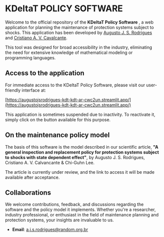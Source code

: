 # KDeltaT POLICY SOFTWARE

Welcome to the official repository of the **KDeltaT Policy Software** , a web application for planning the maintenance of protection systems subject to shocks. This application has been developed by [Augusto J. S. Rodrigues](https://orcid.org/0000-0002-7042-9270) and [Cristiano A. V. Cavalcante](https://orcid.org/0000-0003-1466-656X).

This tool was designed for broad accessibility in the industry, eliminating the need for extensive knowledge of mathematical modeling or programming languages.

## Access to the application

For immediate access to the KDeltaT Policy Software, please visit our user-friendly interface at:

[https://augustojsrodrigues-kdt-kdt-ar-cwc2un.streamlit.app/](https://augustojsrodrigues-kdt-kdt-ar-cwc2un.streamlit.app/)

This application is sometimes suspended due to inactivity. To reactivate it, simply click on the button available for this purpose.

## On the maintenance policy model

The basis of this software is the model described in our scientific article, **"A general inspection and replacement policy for protection systems subject to shocks with state dependent effect"**, by Augusto J. S. Rodrigues, Cristiano A. V. Calvancante & Chi-Guhn Lee.

The article is currently under review, and the link to access it will be made available after acceptance.

## Collaborations

We welcome contributions, feedback, and discussions regarding the software and the policy model it implements. Whether you're a researcher, industry professional, or enthusiast in the field of maintenance planning and protection systems, your insights are invaluable to us.

- **Email**: a.j.s.rodrigues@random.org.br
